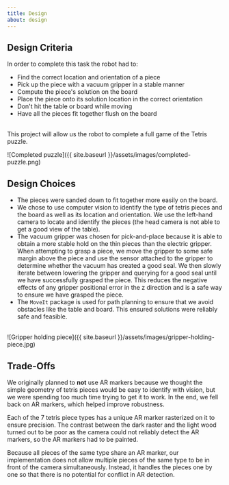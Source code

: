 ```yaml
---
title: Design
about: design
---
```


## Design Criteria
In order to complete this task the robot had to:
* Find the correct location and orientation of a piece
* Pick up the piece with a vacuum gripper in a stable manner
* Compute the piece's solution on the board
* Place the piece onto its solution location in the correct orientation
* Don't hit the table or board while moving
* Have all the pieces fit together flush on the board
<br/><br/>

This project will allow us the robot to complete a full game of the Tetris puzzle.

![Completed puzzle]({{ site.baseurl }}/assets/images/completed-puzzle.png)

## Design Choices
* The pieces were sanded down to fit together more easily on the board.
* We chose to use computer vision to identify the type of tetris pieces and the board as well as its location and orientation. We use the left-hand camera to locate and identify the pieces (the head camera is not able to get a good view of the table).
* The vacuum gripper was chosen for pick-and-place because it is able to obtain a more stable hold on the thin pieces than the electric gripper. When attempting to grasp a piece, we move the gripper to some safe margin above the piece and use the sensor attached to the gripper to determine whether the vacuum has created a good seal. We then slowly iterate between lowering the gripper and querying for a good seal until we have successfully grasped the piece. This reduces the negative effects of any gripper positional error in the z direction and is a safe way to ensure we have grasped the piece.
* The `MoveIt` package is used for path planning to ensure that we avoid obstacles like the table and board.
  This ensured solutions were reliably safe and feasible.
<br/><br/>

![Gripper holding piece]({{ site.baseurl }}/assets/images/gripper-holding-piece.jpg)

## Trade-Offs
We originally planned to **not** use AR markers because we thought the simple geometry of tetris pieces would be easy to identify with vision, but we were spending too much time trying to get it to work.
In the end, we fell back on AR markers, which helped improve robustness.

Each of the 7 tetris piece types has a unique AR marker rasterized on it to ensure precision.
The contrast between the dark raster and the light wood turned out to be poor as the camera could not reliably detect the AR markers, so the AR markers had to be painted.

Because all pieces of the same type share an AR marker, our implementation does not allow multiple pieces of the same type to be in front of the camera simultaneously. Instead, it handles the pieces one by one so that there is no potential for conflict in AR detection.

<br/><br/><br/>
